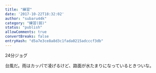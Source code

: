 ```yaml
---
title: "練習"
date: '2017-10-22T18:32:02'
author: "subaru44k"
category: "練習(弱)"
status: "publish"
allowComments: true
convertBreaks: false
entryHash: "d5a7e3ce8a8d3c1fada0215adcccf3db"
---
```

24分ジョグ

台風だ。雨はカッパで凌げるけど、路面が水たまりになっているときついな。
